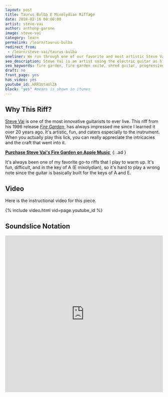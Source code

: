 ```yaml
---
layout: post
title: Taurus Bulba E Mixolydian Riffage
date: 2018-02-16 00:00:00
artist: steve-vai
author: anthony-garone
image: steve-vai
category: learn
permalink: /learn/taurus-bulba
redirect_from:
 - /learn/steve-vai/taurus-bulba
oneliner: We run through one of our favorite and most artistic Steve Vai riffs.
seo_description: Steve Vai is an artist using the electric guitar as his canvas. Learn this riff and see why.
seo_keywords: fire garden, fire garden suite, shred guitar, progressive rock, instructional video
draft: no
front_page: yes
has_video: yes
youtube_id: kRR1UtuUlZA
block: "yes" #means is shown in itunes
---
```


## Why This Riff?

[Steve Vai](/interview/steve-vai) is one of the most innovative guitarists to ever live. This riff from his 1996 release [*Fire Garden*&nbsp;<i class="non-mwm fa fa-wikipedia-w" aria-hidden="true"></i>](https://en.wikipedia.org/wiki/Fire_Garden) has always impressed me since I learned it over 20 years ago. It's artistic, fun, and caters especially to the instrument. When you actually play this lick, you can really appreciate the intricacies and the craft that went into it.

**[Purchase Steve Vai's Fire Garden on Apple Music&nbsp;<i class="non-mwm fa fa-apple" aria-hidden="true"></i>](https://itunes.apple.com/us/album/fire-garden/190372450)**
{: .ad }

It's always been one of my favorite go-to riffs that I play to warm up. It's fun, difficult, and in the key of A (E mixolydian), so it's hard to play a wrong note since the guitar is basically built for the keys of A and E.

## Video

Here is the instructional video for this piece.

{% include video.html vid=page.youtube_id %}

## Soundslice Notation

<iframe src="https://www.soundslice.com/scores/Xgfcc/embed/" width="100%" height="500" frameBorder="0" allowfullscreen></iframe>
